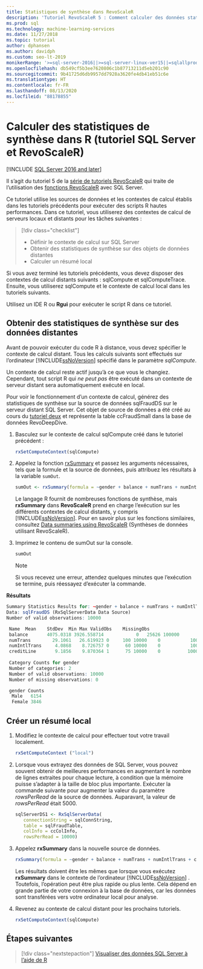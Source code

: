 ```yaml
---
title: Statistiques de synthèse dans RevoScaleR
description: 'Tutoriel RevoScaleR 5 : Comment calculer des données statistiques de synthèse à l’aide du langage R sur SQL Server.'
ms.prod: sql
ms.technology: machine-learning-services
ms.date: 11/27/2018
ms.topic: tutorial
author: dphansen
ms.author: davidph
ms.custom: seo-lt-2019
monikerRange: '>=sql-server-2016||>=sql-server-linux-ver15||=sqlallproducts-allversions'
ms.openlocfilehash: db549cf5b3ee7620806c1b87713211d5eb201c90
ms.sourcegitcommit: 9b41725d6db9957dd7928a3620fe4db41eb51c6e
ms.translationtype: HT
ms.contentlocale: fr-FR
ms.lasthandoff: 08/13/2020
ms.locfileid: "88178855"
---
```

# <a name="compute-summary-statistics-in-r-sql-server-and-revoscaler-tutorial"></a>Calculer des statistiques de synthèse dans R (tutoriel SQL Server et RevoScaleR)
[!INCLUDE [SQL Server 2016 and later](../../includes/applies-to-version/sqlserver2016.md)]

Il s’agit du tutoriel 5 de la [série de tutoriels RevoScaleR](deepdive-data-science-deep-dive-using-the-revoscaler-packages.md) qui traite de l’utilisation des [fonctions RevoScaleR](https://docs.microsoft.com/machine-learning-server/r-reference/revoscaler/revoscaler) avec SQL Server.

Ce tutoriel utilise les sources de données et les contextes de calcul établis dans les tutoriels précédents pour exécuter des scripts R hautes performances. Dans ce tutoriel, vous utiliserez des contextes de calcul de serveurs locaux et distants pour les tâches suivantes :

> [!div class="checklist"]
> * Définir le contexte de calcul sur SQL Server
> * Obtenir des statistiques de synthèse sur des objets de données distantes
> * Calculer un résumé local

Si vous avez terminé les tutoriels précédents, vous devez disposer des contextes de calcul distants suivants : sqlCompute et sqlComputeTrace. Ensuite, vous utiliserez sqlCompute et le contexte de calcul local dans les tutoriels suivants.

Utilisez un IDE R ou **Rgui** pour exécuter le script R dans ce tutoriel.

## <a name="compute-summary-statistics-on-remote-data"></a>Obtenir des statistiques de synthèse sur des données distantes

Avant de pouvoir exécuter du code R à distance, vous devez spécifier le contexte de calcul distant. Tous les calculs suivants sont effectués sur l’ordinateur [!INCLUDE[ssNoVersion](../../includes/ssnoversion-md.md)] spécifié dans le paramètre *sqlCompute*.

Un contexte de calcul reste actif jusqu’à ce que vous le changiez. Cependant, tout script R qui *ne peut pas* être exécuté dans un contexte de serveur distant sera automatiquement exécuté en local.

Pour voir le fonctionnement d’un contexte de calcul, générez des statistiques de synthèse sur la source de données sqlFraudDS sur le serveur distant SQL Server. Cet objet de source de données a été créé au cours du [tutoriel deux](deepdive-create-sql-server-data-objects-using-rxsqlserverdata.md) et représente la table ccFraudSmall dans la base de données RevoDeepDive. 

1. Basculez sur le contexte de calcul sqlCompute créé dans le tutoriel précédent :
  
    ```R
    rxSetComputeContext(sqlCompute)
    ```

2. Appelez la fonction [rxSummary](https://docs.microsoft.com/machine-learning-server/r-reference/revoscaler/rxsummary) et passez les arguments nécessaires, tels que la formule et la source de données, puis attribuez les résultats à la variable `sumOut`.
  
    ```R
    sumOut <- rxSummary(formula = ~gender + balance + numTrans + numIntlTrans + creditLine, data = sqlFraudDS)
    ```
  
    Le langage R fournit de nombreuses fonctions de synthèse, mais **rxSummary** dans **RevoScaleR** prend en charge l’exécution sur les différents contextes de calcul distants, y compris [!INCLUDE[ssNoVersion](../../includes/ssnoversion-md.md)]. Pour en savoir plus sur les fonctions similaires, consultez [Data summaries using RevoScaleR](https://docs.microsoft.com/machine-learning-server/r/how-to-revoscaler-data-summaries) (Synthèses de données utilisant RevoScaleR).
  
3. Imprimez le contenu de sumOut sur la console.
  
    ```R
    sumOut
    ```
    > [!NOTE]
    > Si vous recevez une erreur, attendez quelques minutes que l’exécution se termine, puis réessayez d’exécuter la commande.

**Résultats**

```R
Summary Statistics Results for: ~gender + balance + numTrans + numIntlTrans + creditLine
Data: sqlFraudDS (RxSqlServerData Data Source)
Number of valid observations: 10000

 Name  Mean    StdDev  Min Max ValidObs    MissingObs
 balance       4075.0318 3926.558714            0   25626 100000
 numTrans        29.1061   26.619923 0     100 10000    0           100000
 numIntlTrans     4.0868    8.726757 0      60 10000    0           100000
 creditLine       9.1856    9.870364 1      75 10000    0          100000
 
 Category Counts for gender
 Number of categories: 2
 Number of valid observations: 10000
 Number of missing observations: 0

 gender Counts
  Male   6154
  Female 3846
```

## <a name="create-a-local-summary"></a>Créer un résumé local

1. Modifiez le contexte de calcul pour effectuer tout votre travail localement.
  
    ```R
    rxSetComputeContext ("local")
    ```
  
2. Lorsque vous extrayez des données de SQL Server, vous pouvez souvent obtenir de meilleures performances en augmentant le nombre de lignes extraites pour chaque lecture, à condition que la mémoire puisse s’adapter à la taille de bloc plus importante. Exécuter la commande suivante pour augmenter la valeur du paramètre *rowsPerRead* de la source de données. Auparavant, la valeur de *rowsPerRead* était 5000.
  
    ```R
    sqlServerDS1 <- RxSqlServerData(
       connectionString = sqlConnString,
       table = sqlFraudTable,
       colInfo = ccColInfo,
       rowsPerRead = 10000)
    ```

3. Appelez **rxSummary** dans la nouvelle source de données.
  
    ```R
    rxSummary(formula = ~gender + balance + numTrans + numIntlTrans + creditLine, data = sqlServerDS1)
    ```
  
   Les résultats doivent être les mêmes que lorsque vous exécutez **rxSummary** dans le contexte de l’ordinateur [!INCLUDE[ssNoVersion](../../includes/ssnoversion-md.md)] . Toutefois, l’opération peut être plus rapide ou plus lente. Cela dépend en grande partie de votre connexion à la base de données, car les données sont transférées vers votre ordinateur local pour analyse.

4. Revenez au contexte de calcul distant pour les prochains tutoriels.

    ```R
    rxSetComputeContext(sqlCompute)
    ```

## <a name="next-steps"></a>Étapes suivantes

> [!div class="nextstepaction"]
> [Visualiser des données SQL Server à l’aide de R](../../machine-learning/tutorials/deepdive-visualize-sql-server-data-using-r.md)